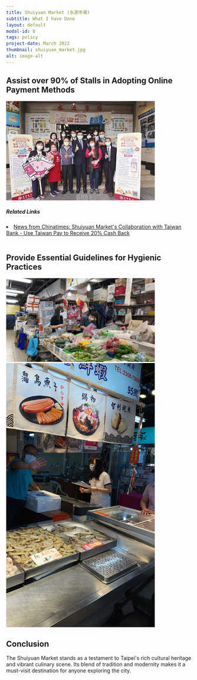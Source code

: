 ```yaml
---
title: Shuiyuan Market (水源市場)
subtitle: What I have Done
layout: default
modal-id: 8
tags: policy
project-date: March 2022
thumbnail: shuiyuan_market.jpg
alt: image-alt
---
```

<html>
<head>
    <meta name="viewport" content="width=device-width, initial-scale=1.0">
    <style>
        table {
            border-collapse: separate;
            border-spacing: 20px;
        }
        table img {
            max-width: 100%;
            height: auto;
        }
    </style>
</head>
<body>
    <h2>Assist over 90% of Stalls in Adopting Online Payment Methods</h2>
    <img src="img/portfolio/contactless_pay.jpg" alt="online_pay" style="max-width: 80%; height: auto;">
    <h5>Related Links</h5>
    <li><a href="https://www.chinatimes.com/newspapers/20211111000972-260210?chdtv">News from Chinatimes: Shuiyuan Market's Collaboration with Taiwan Bank - Use Taiwan Pay to Receive 20% Cash Back</a></li>
    <br>
    <h2>Provide Essential Guidelines for Hygienic Practices</h2>
    <img src="img/portfolio/pay2.jpg" alt="hygienic_practice" style="max-width: 80%; height: auto;">
    <img src="img/portfolio/pay4.jpg" alt="hygienic_practice" style="max-width: 80%; height: auto;">
    <br>
    <h2>Conclusion</h2>
    <p>The Shuiyuan Market stands as a testament to Taipei's rich cultural heritage and vibrant culinary scene. Its blend of tradition and modernity makes it a must-visit destination for anyone exploring the city.</p>
    
</body>
</html>
